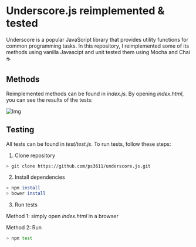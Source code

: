 # Underscore.js reimplemented & tested

Underscore is a popular JavaScript library that provides utility functions for common programming tasks. In this repository, I reimplemented some of its methods using vanilla Javascipt and unit tested them using Mocha and Chai ☕️

## Methods

Reimplemented methods can be found in *index.js*.
By opening *index.html*, you can see the results of the tests:

![Img](https://s3.amazonaws.com/ps3611-images/underscorejs.png)


## Testing

All tests can be found in *test/test.js*. To run tests, follow these steps:

1. Clone repository
```sh
> git clone https://github.com/ps3611/underscore.js.git
```

2. Install dependencies
```sh
> npm install
> bower install
```

3. Run tests

Method 1: simply open *index.html* in a browser

Method 2: Run

```sh
> npm test
```
